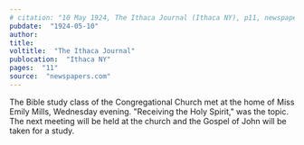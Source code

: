 ```yaml
---
# citation: "10 May 1924, The Ithaca Journal (Ithaca NY), p11, newspapers.com"
pubdate:  "1924-05-10"
author: 
title: 
voltitle:  "The Ithaca Journal"
publocation:  "Ithaca NY"
pages:  "11"
source:  "newspapers.com"
---
```


The Bible study class of the Congregational Church met at the home of Miss Emily Mills, Wednesday evening. "Receiving the Holy Spirit," was the topic. The next meeting will be held at the church and the Gospel of John will be taken for a study.
